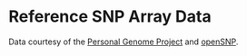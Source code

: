 # Reference SNP Array Data

Data courtesy of the [Personal Genome Project](https://pgp.med.harvard.edu/) and [openSNP](https://opensnp.org/).